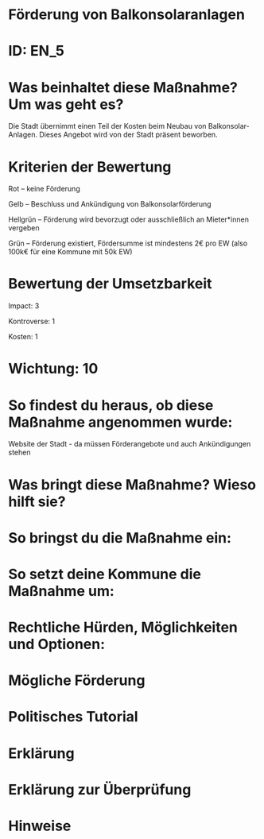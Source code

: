 # Förderung von Balkonsolaranlagen
# ID: EN_5
# Was beinhaltet diese Maßnahme? Um was geht es?

Die Stadt übernimmt einen Teil der Kosten beim Neubau von Balkonsolar-Anlagen. Dieses Angebot wird von der Stadt präsent beworben.

# Kriterien der Bewertung

Rot – keine Förderung    

Gelb – Beschluss und Ankündigung von Balkonsolarförderung    

Hellgrün – Förderung wird bevorzugt oder ausschließlich an Mieter*innen vergeben    

Grün – Förderung existiert, Fördersumme ist mindestens 2€ pro EW (also 100k€ für eine Kommune mit 50k EW)

# Bewertung der Umsetzbarkeit

Impact: 3

Kontroverse: 1

Kosten: 1
# Wichtung: 10
# So findest du heraus, ob diese Maßnahme angenommen wurde:
Website der Stadt - da müssen Förderangebote und auch Ankündigungen stehen
# Was bringt diese Maßnahme? Wieso hilft sie?

# So bringst du die Maßnahme ein:

# So setzt deine Kommune die Maßnahme um:

# Rechtliche Hürden, Möglichkeiten und Optionen:

# Mögliche Förderung

# Politisches Tutorial

# Erklärung

# Erklärung zur Überprüfung

# Hinweise
